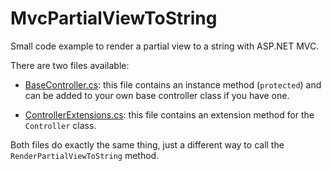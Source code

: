 MvcPartialViewToString
======================

Small code example to render a partial view to a string with ASP.NET MVC.

There are two files available:
- [BaseController.cs](https://github.com/HenkMollema/MvcPartialViewToString/blob/master/BaseController.cs): this file contains an instance method (`protected`) and can be added to your own base controller class if you have one.

- [ControllerExtensions.cs](https://github.com/HenkMollema/MvcPartialViewToString/blob/master/ControllerExtensions.cs): this file contains an extension method for the `Controller` class.

Both files do exactly the same thing, just a different way to call the `RenderPartialViewToString` method.
